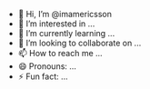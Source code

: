 - 👋 Hi, I’m @imamericsson
- 👀 I’m interested in ...
- 🌱 I’m currently learning ...
- 💞️ I’m looking to collaborate on ...
- 📫 How to reach me ...
- 😄 Pronouns: ...
- ⚡ Fun fact: ...

<!---
imamericsson/imamericsson is a ✨ special ✨ repository because its `README.md` (this file) appears on your GitHub profile.
You can click the Preview link to take a look at your changes.
--->
